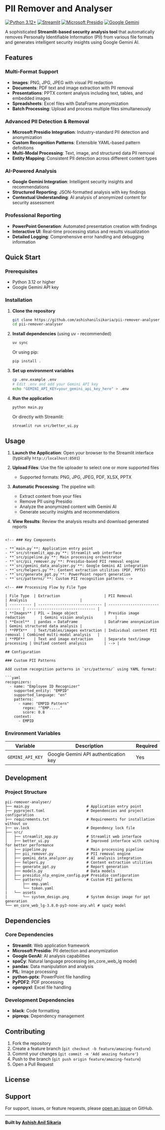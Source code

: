 # PII Remover and Analyser

[![Python 3.12+](https://img.shields.io/badge/python-3.12+-blue.svg)](https://www.python.org/downloads/)
[![Streamlit](https://img.shields.io/badge/Streamlit-FF4B4B?logo=streamlit&logoColor=white)](https://streamlit.io/)
[![Microsoft Presidio](https://img.shields.io/badge/Microsoft-Presidio-blue)](https://microsoft.github.io/presidio/)
[![Google Gemini](https://img.shields.io/badge/Google-Gemini-4285F4)](https://ai.google.dev/)

A sophisticated **Streamlit-based security analysis tool** that automatically removes Personally Identifiable Information (PII) from various file formats and generates intelligent security insights using Google Gemini AI.

## Features

### Multi-Format Support
- **Images**: PNG, JPG, JPEG with visual PII redaction
- **Documents**: PDF text and image extraction with PII removal
- **Presentations**: PPTX content analysis including text, tables, and embedded images
- **Spreadsheets**: Excel files with DataFrame anonymization
- **Batch Processing**: Upload and process multiple files simultaneously

### Advanced PII Detection & Removal
- **Microsoft Presidio Integration**: Industry-standard PII detection and anonymization
- **Custom Recognition Patterns**: Extensible YAML-based pattern definitions
- **Multi-Modal Processing**: Text, image, and structured data PII removal
- **Entity Mapping**: Consistent PII detection across different content types

### AI-Powered Analysis
- **Google Gemini Integration**: Intelligent security insights and recommendations
- **Structured Reporting**: JSON-formatted analysis with key findings
- **Contextual Understanding**: AI analysis of anonymized content for security assessment

### Professional Reporting
- **PowerPoint Generation**: Automated presentation creation with findings
- **Interactive UI**: Real-time processing status and results visualization
- **Detailed Logging**: Comprehensive error handling and debugging information

## Quick Start

### Prerequisites
- Python 3.12 or higher
- Google Gemini API key

### Installation

1. **Clone the repository**
   ```bash
   git clone https://github.com/ashishanilsikaria/pii-remover-analyser.git
   cd pii-remover-analyser
   ```

2. **Install dependencies** (using uv - recommended)
   ```bash
   uv sync
   ```
   
   Or using pip:
   ```bash
   pip install .
   ```

3. **Set up environment variables**
   ```bash
   cp .env.example .env
   # Edit .env and add your Gemini API key
   echo "GEMINI_API_KEY=your_gemini_api_key_here" > .env
   ```

4. **Run the application**
   ```bash
   python main.py
   ```
   
   Or directly with Streamlit:
   ```bash
   streamlit run src/better_ui.py
   ```

## Usage

1. **Launch the Application**: Open your browser to the Streamlit interface (typically `http://localhost:8501`)

2. **Upload Files**: Use the file uploader to select one or more supported files
   - Supported formats: PNG, JPG, JPEG, PDF, XLSX, PPTX

3. **Automatic Processing**: The pipeline will:
   - Extract content from your files
   - Remove PII using Presidio
   - Analyze the anonymized content with Gemini AI
   - Generate security insights and recommendations

4. **View Results**: Review the analysis results and download generated reports

<!-- ## Architecture

The application follows a **pipeline pattern** with these core components:

```
Upload → PII Removal → AI Analysis → Report Generation -->
```

<!-- ### Key Components

- **`main.py`**: Application entry point
- **`src/streamlit_app.py`**: Streamlit web interface
- **`src/pipeline.py`**: Main processing orchestrator
- **`src/pii_remover.py`**: Presidio-based PII removal engine
- **`src/gemini_data_analyzer.py`**: Google Gemini AI integration
- **`src/helpers.py`**: Content extraction utilities (PDF, PPTX)
- **`src/generate_ppt.py`**: PowerPoint report generation
- **`src/patterns/`**: Custom PII recognition patterns -->

<!-- ### Processing Flow by File Type

| File Type  | Extraction                    | PII Removal                    | Analysis                        |
| ---------- | ----------------------------- | ------------------------------ | ------------------------------- |
| **Images** | PIL → Image object            | Presidio image redaction       | Gemini vision analysis          |
| **Excel**  | pandas → DataFrame            | DataFrame anonymization        | Gemini structured data analysis |
| **PPTX**   | Text/tables/images extraction | Individual content PII removal | Combined multi-modal analysis   |
| **PDF**    | Text and image extraction     | Separate text/image processing | Unified content analysis        | --> |

## Configuration

### Custom PII Patterns

Add custom recognition patterns in `src/patterns/` using YAML format:

```yaml
recognizers:
  - name: "Employee ID Recognizer"
    supported_entity: "EMPID"
    supported_language: "en"
    patterns:
      - name: "EMPID Pattern"
        regex: "^EMP....."
        score: 0.8
    context:
      - EMPID
```

### Environment Variables

| Variable         | Description                          | Required |
| ---------------- | ------------------------------------ | -------- |
| `GEMINI_API_KEY` | Google Gemini API authentication key | Yes      |

## Development

### Project Structure
```
pii-remover-analyser/
├── main.py                          # Application entry point
├── pyproject.toml                   # Dependencies and project configuration
├── requirements.txt                 # Requirements for installation without uv
├── uv.lock                          # Dependency lock file
├── src/
│   ├── streamlit_app.py             # Streamlit web interface
│   ├── better_ui.py                 # Improved interface with caching for better performance
│   ├── pipeline.py                  # Main processing pipeline
│   ├── pii_remover.py               # PII removal engine
│   ├── gemini_data_analyzer.py      # AI analysis integration
│   ├── helpers.py                   # Content extraction utilities
│   ├── generate_ppt.py              # Report generation
│   ├── models.py                    # Data models
│   ├── presidio_nlp_engine_config.py# Presidio configuration
│   └── patterns/                    # Custom PII patterns
│       ├── emp.yaml
│       └── token.yaml
|   └── assets
|       └── system_design.png        # System design image for ppt generation
└── en_core_web_lg-3.8.0-py3-none-any.whl # spaCy model 
```

<!-- #### Error Handling
All processing functions follow structured error handling:
```python
try:
    # Processing logic
    return {"file_description": {...}, "key_findings": [...]}
except Exception as e:
    return {"error": str(e)}
``` -->

## Dependencies

### Core Dependencies
- **Streamlit**: Web application framework
- **Microsoft Presidio**: PII detection and anonymization
- **Google GenAI**: AI analysis capabilities
- **spaCy**: Natural language processing (en_core_web_lg model)
- **pandas**: Data manipulation and analysis
- **PIL**: Image processing
- **python-pptx**: PowerPoint file handling
- **PyPDF2**: PDF processing
- **openpyxl**: Excel file handling

### Development Dependencies
- **black**: Code formatting
- **pipreqs**: Dependency management

## Contributing

1. Fork the repository
2. Create a feature branch (`git checkout -b feature/amazing-feature`)
3. Commit your changes (`git commit -m 'Add amazing feature'`)
4. Push to the branch (`git push origin feature/amazing-feature`)
5. Open a Pull Request

## License

<!-- This project is licensed under the MIT License - see the [LICENSE](LICENSE) file for details. -->
<!-- 
## Related Projects

- [Microsoft Presidio](https://microsoft.github.io/presidio/) - Privacy and PII detection
- [Google Gemini](https://ai.google.dev/) - AI analysis and insights
- [Streamlit](https://streamlit.io/) - Web application framework
-->
##  Support

For support, issues, or feature requests, please [open an issue](https://github.com/ashishanilsikaria/pii-remover-analyser/issues) on GitHub.

---

**Built by [Ashish Anil Sikaria](https://github.com/ashishanilsikaria)**